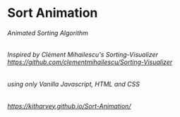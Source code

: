 # Sort Animation
###### Animated Sorting Algorithm
###### Inspired by Clément Mihailescu's Sorting-Visualizer https://github.com/clementmihailescu/Sorting-Visualizer
###### using only Vanilla Javascript, HTML and CSS
###### https://kitharvey.github.io/Sort-Animation/
